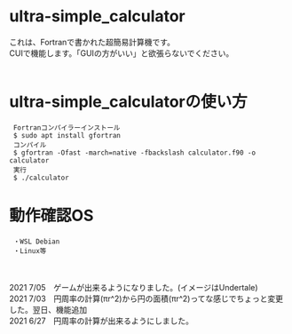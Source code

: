 # ultra-simple_calculator
これは、Fortranで書かれた超簡易計算機です。<br />
CUIで機能します。「GUIの方がいい」と欲張らないでください。<br /><br />
# ultra-simple_calculatorの使い方
     Fortranコンパイラーインストール
     $ sudo apt install gfortran
     コンパイル
     $ gfortran -Ofast -march=native -fbackslash calculator.f90 -o calculator
     実行
     $ ./calculator
# 動作確認OS
     ・WSL Debian
     ・Linux等
<br /><br />
2021 7/05　ゲームが出来るようになりました。(イメージはUndertale)<br />
2021 7/03　円周率の計算(πr^2)から円の面積(πr^2)ってな感じでちょっと変更した。翌日、機能追加<br />
2021 6/27　円周率の計算が出来るようにしました。
